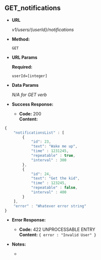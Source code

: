 **GET_notifications**
----
  

* **URL**

  _v1/users/{userId}/notifications_

* **Method:**
  
  `GET` 
  
*  **URL Params**

   **Required:**
 
   `userId=[integer]`


* **Data Params**

  _N/A for GET verb_

* **Success Response:** 

  * **Code:** 200 <br />
    **Content:** 
```javascript
{
    "notificationsList" : [
        {
            "id": 23,
            "text": "Wake me up",
            "time" : 1231245,
            "repeatable" : true,
            "interval" : 300
        },
        {
            "id": 24,
            "text": "Get the kid",
            "time" : 123245,
            "repeatable" : false,
            "interval" : 400
        }
    ],
    "error" : "Whatever error string"
}
```
 
* **Error Response:**

  * **Code:** 422 UNPROCESSABLE ENTRY <br />
    **Content:** `{ error : "Invalid User" }`


* **Notes:**

  -
 
